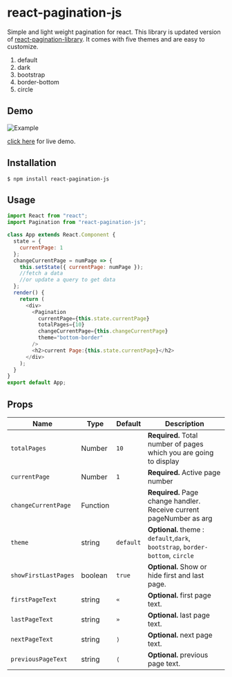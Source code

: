 # react-pagination-js

Simple and light weight pagination for react. This library is updated version of [react-pagination-library](https://github.com/isaurssaurav/react-pagination). It comes with five themes and are easy to customize.
1. default
2. dark
3. bootstrap
4. border-bottom
5. circle

## Demo

![Example](https://imge.to/images/2019/08/17/V8j1w.png)

[click here](https://isaurssaurav.github.io/react-pagination-js/) for live demo.

## Installation

```
$ npm install react-pagination-js
```

## Usage

```js
import React from "react";
import Pagination from "react-pagination-js";

class App extends React.Component {
  state = {
    currentPage: 1
  };
  changeCurrentPage = numPage => {
    this.setState({ currentPage: numPage });
    //fetch a data
    //or update a query to get data
  };
  render() {
    return (
      <div>
        <Pagination
          currentPage={this.state.currentPage}
          totalPages={10}
          changeCurrentPage={this.changeCurrentPage}
          theme="bottom-border"
        />
        <h2>current Page:{this.state.currentPage}</h2>
      </div>
    );
  }
}
export default App;
```
## Props

| Name                | Type     | Default   | Description                                                          |
| ------------------- | -------- | --------- | -------------------------------------------------------------------- |
| `totalPages`        | Number   | `10`      | **Required.** Total number of pages which you are going to display   |
| `currentPage`       | Number   | `1`       | **Required.** Active page number                                     |
| `changeCurrentPage` | Function |           | **Required.** Page change handler. Receive current pageNumber as arg |
| `theme`             | string   | `default` | **Optional.** theme : `default`,`dark`, `bootstrap`, `border-bottom`, `circle` |
| `showFirstLastPages`| boolean   | `true`   |  **Optional.** Show or hide first and last page. |
| `firstPageText`       | string   | `«`   |  **Optional.** first page text. |
| `lastPageText`       | string   | `»`   |  **Optional.** last page text. |
| `nextPageText`       | string   | `⟩`   |  **Optional.** next page text. |
| `previousPageText`       | string   | `⟨`   |  **Optional.** previous page text. |

